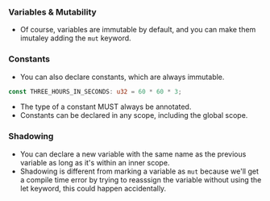 ### Variables & Mutability

- Of course, variables are immutable by default, and you can make them imutaley adding the `mut` keyword.

### Constants

- You can also declare constants, which are always immutable.

```rust
const THREE_HOURS_IN_SECONDS: u32 = 60 * 60 * 3;
```

- The type of a constant MUST always be annotated.
- Constants can be declared in any scope, including the global scope.

### Shadowing

- You can declare a new variable with the same name as the previous variable as long as it's within an inner scope.
- Shadowing is different from marking a variable as `mut` because we'll get a compile time error by trying
to reasssign the variable without using the let keyword, this could happen accidentally.
